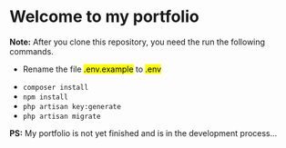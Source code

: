 # Welcome to my portfolio

<p><b>Note:</b> After you clone this repository, you need the run the following commands.</p>
<ul>
<li><p>Rename the file <mark>.env.example</mark> to <mark>.env</mark></p></li>
<li><code>composer install</code></li>
<li><code>npm install</code></li>
<li><code>php artisan key:generate</code></li>
<li><code>php artisan migrate</code></li>
</ul>

<b>PS:</b> My portfolio is not yet finished and is in the development process...
